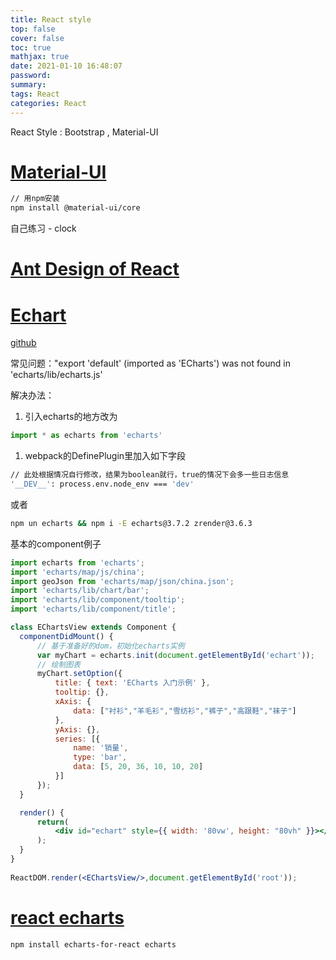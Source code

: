```yaml
---
title: React style
top: false
cover: false
toc: true
mathjax: true
date: 2021-01-10 16:48:07
password:
summary:
tags: React
categories: React
---
```


React Style : Bootstrap , Material-UI

# [Material-UI](https://material-ui.com/zh/getting-started/installation/)

```sh
// 用npm安装
npm install @material-ui/core
```

自己练习 - clock

# [Ant Design of React](https://ant.design/components/overview-cn/)



# [Echart](https://echarts.apache.org/zh/index.html)

[github](https://github.com/apache/incubator-echarts)

常见问题："export 'default' (imported as 'ECharts') was not found in 'echarts/lib/echarts.js'

解决办法：

1. 引入echarts的地方改为

```jsx
import * as echarts from 'echarts'
```

1. webpack的DefinePlugin里加入如下字段

```sh
// 此处根据情况自行修改，结果为boolean就行，true的情况下会多一些日志信息
'__DEV__': process.env.node_env === 'dev' 
```

或者

```sh
npm un echarts && npm i -E echarts@3.7.2 zrender@3.6.3
```

基本的component例子

```jsx
import echarts from 'echarts';
import 'echarts/map/js/china';
import geoJson from 'echarts/map/json/china.json';
import 'echarts/lib/chart/bar';
import 'echarts/lib/component/tooltip';
import 'echarts/lib/component/title';

class EChartsView extends Component {
  componentDidMount() {
      // 基于准备好的dom，初始化echarts实例
      var myChart = echarts.init(document.getElementById('echart'));
      // 绘制图表
      myChart.setOption({
          title: { text: 'ECharts 入门示例' },
          tooltip: {},
          xAxis: {
              data: ["衬衫","羊毛衫","雪纺衫","裤子","高跟鞋","袜子"]
          },
          yAxis: {},
          series: [{
              name: '销量',
              type: 'bar',
              data: [5, 20, 36, 10, 10, 20]
          }]
      });
  }

  render() {
      return(
          <div id="echart" style={{ width: '80vw', height: "80vh" }}></div>
      );
  }
}
 
ReactDOM.render(<EChartsView/>,document.getElementById('root'));
```



# [react echarts](https://github.com/hustcc/echarts-for-react)

```sh
npm install echarts-for-react echarts
```

